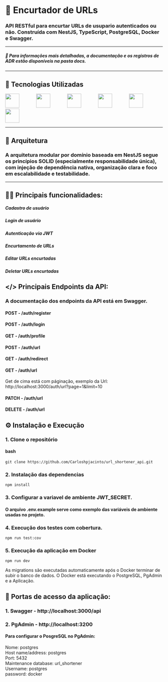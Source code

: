 # 🔗 Encurtador de URLs 

### API RESTful para encurtar URLs de usupario autenticados ou não. Construída com NestJS, TypeScript, PostgreSQL, Docker e Swagger.

---

##### 📄 Para informações mais detalhadas, a documentação e os registros de ADR estão disponíveis na pasta docs.

---

## 🚀 Tecnologias Utilizadas

<div>
  <img src="https://cdn.jsdelivr.net/gh/devicons/devicon@latest/icons/nestjs/nestjs-original.svg" width="45" height="45" style="margin-right: 50px;"/>
  <img src="https://cdn.jsdelivr.net/gh/devicons/devicon@latest/icons/nodejs/nodejs-original-wordmark.svg" width="45" height="45" style="margin-right: 50px;"/>
  <img src="https://cdn.jsdelivr.net/gh/devicons/devicon@latest/icons/typescript/typescript-original.svg" width="45" height="45" style="margin-right: 50px;"/>
  <img src="https://cdn.jsdelivr.net/gh/devicons/devicon@latest/icons/postgresql/postgresql-original-wordmark.svg" height="45" style="margin-right: 50px;"/>
  <img src="https://cdn.jsdelivr.net/gh/devicons/devicon@latest/icons/jest/jest-plain.svg" width="45" height="45"/>
  <img src="https://cdn.jsdelivr.net/gh/devicons/devicon@latest/icons/swagger/swagger-original-wordmark.svg" height="45" style="margin-right: 50px;"/>
</div>

---

## 📁 Arquitetura

### A arquitetura modular por domínio baseada em NestJS segue os princípios SOLID (especialmente responsabilidade única), com injeção de dependência nativa, organização clara e foco em escalabilidade e testabilidade.

---

## 👨‍💻 Principais funcionalidades:

 ##### Cadastro de usuário
 ##### Login de usuário
 ##### Autenticação via JWT
 ##### Encurtamento de URLs
 ##### Editar URLs encurtadas
 ##### Deletar URLs encurtadas

## </> Principais Endpoints da API:

### A documentação dos endpoints da API está em Swagger.

#### POST - /auth/register

#### POST - /auth/login

#### GET - /auth/profile

#### POST - /auth/url

#### GET - /auth/redirect

#### GET - /auth/url

Get de cima está com páginação, exemplo da Url: http://localhost:3000/auth/url?page=1&limit=10

#### PATCH - /auth/url

#### DELETE - /auth/url

## ⚙️ Instalação e Execução

### 1. Clone o repositório

#### bash

    git clone https://github.com/Carloshpjacinto/url_shortener_api.git

### 2. Instalação das dependencias

    npm install

### 3. Configurar a variavel de ambiente JWT_SECRET.

#### O arquivo .env.example serve como exemplo das variáveis de ambiente usadas no projeto.

### 4. Execução dos testes com cobertura.

    npm run test:cov

### 5. Execução da aplicação em Docker

    npm run dev

As migrations são executadas automaticamente após o Docker terminar de subir o banco de dados.
O Docker está executando o PostgreSQL, PgAdmin e a Aplicação.

## 🚪 Portas de acesso da aplicação:

### 1. Swagger - http://localhost:3000/api

### 2. PgAdmin - http://localhost:3200

#### Para configurar o PosgreSQL no PgAdmin:<br>
Nome: postgres<br>
Host name/address: postgres<br>
Port: 5432<br>
Maintenance database: url_shortener<br>
Username: postgres<br>
password: docker
